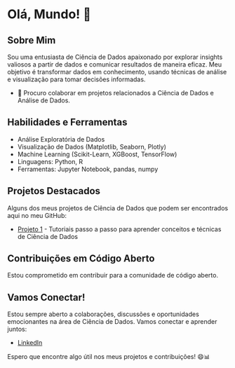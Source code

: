 # Olá, Mundo! 👋

## Sobre Mim
Sou uma entusiasta de Ciência de Dados apaixonado por explorar insights valiosos a partir de dados e comunicar resultados de maneira eficaz. Meu objetivo é transformar dados em conhecimento, usando técnicas de análise e visualização para tomar decisões informadas.

-  👯 Procuro colaborar em projetos relacionados a Ciência de Dados e Análise de Dados.

## Habilidades e Ferramentas
- Análise Exploratória de Dados
- Visualização de Dados (Matplotlib, Seaborn, Plotly)
- Machine Learning (Scikit-Learn, XGBoost, TensorFlow)
- Linguagens: Python, R
- Ferramentas: Jupyter Notebook, pandas, numpy

## Projetos Destacados
Alguns dos meus projetos de Ciência de Dados que podem ser encontrados aqui no meu GitHub:

- [Projeto 1]((https://github.com/EllenMatte/Ciencia-De-Dados-Pratico)) - Tutoriais passo a passo para aprender conceitos e técnicas de Ciência de Dados


## Contribuições em Código Aberto
Estou comprometido em contribuir para a comunidade de código aberto. 

## Vamos Conectar!
Estou sempre aberto a colaborações, discussões e oportunidades emocionantes na área de Ciência de Dados. Vamos conectar e aprender juntos:

- [LinkedIn]((https://www.linkedin.com/public-profile/settings?trk=d_flagship3_profile_self_view_public_profile))

Espero que encontre algo útil nos meus projetos e contribuições! 😄📊
